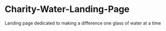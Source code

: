 # Charity-Water-Landing-Page
Landing page dedicated to making a difference one glass of water at a time 
